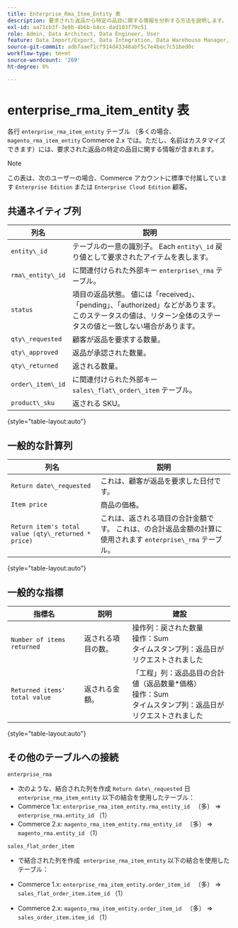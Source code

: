 ```yaml
---
title: Enterprise_Rma_Item_Entity 表
description: 要求された返品から特定の品目に関する情報を分析する方法を説明します。
exl-id: aa71cb3f-3e0b-4b6b-b4cc-dad103f79c51
role: Admin, Data Architect, Data Engineer, User
feature: Data Import/Export, Data Integration, Data Warehouse Manager, Commerce Tables
source-git-commit: adb7aaef1cf914d43348abf5c7e4bec7c51bed0c
workflow-type: tm+mt
source-wordcount: '269'
ht-degree: 0%

---
```


# enterprise_rma_item_entity 表

各行 `enterprise_rma_item_entity` テーブル （多くの場合、 `magento_rma_item_entity` Commerce 2.x では。ただし、名前はカスタマイズできます）には、要求された返品の特定の品目に関する情報が含まれます。

>[!NOTE]
>
>この表は、次のユーザーの場合、Commerce アカウントに標準で付属しています `Enterprise Edition` または `Enterprise Cloud Edition` 顧客。

## 共通ネイティブ列

| **列名** | **説明** |
|---|---|
| `entity\_id` | テーブルの一意の識別子。 Each `entity\_id` 戻り値として要求されたアイテムを表します。 |
| `rma\_entity\_id` | に関連付けられた外部キー `enterprise\_rma` テーブル。 |
| `status` | 項目の返品状態。 値には「received」、「pending」、「authorized」などがあります。 このステータスの値は、リターン全体のステータスの値と一致しない場合があります。 |
| `qty\_requested` | 顧客が返品を要求する数量。 |
| `qty\_approved` | 返品が承認された数量。 |
| `qty\_returned` | 返される数量。 |
| `order\_item\_id` | に関連付けられた外部キー `sales\_flat\_order\_item` テーブル。 |
| `product\_sku` | 返される SKU。 |

{style="table-layout:auto"}

## 一般的な計算列

| **列名** | **説明** |
|---|---|
| `Return date\_requested` | これは、顧客が返品を要求した日付です。 |
| `Item price` | 商品の価格。 |
| `Return item's total value (qty\_returned * price)` | これは、返される項目の合計金額です。 これは、の合計返品金額の計算に使用されます `enterprise\_rma` テーブル。 |

{style="table-layout:auto"}

## 一般的な指標

| **指標名** | **説明** | **建設** |
|---|---|---|
| `Number of items returned` | 返される項目の数。 | 操作列：戻された数量<br>操作：Sum<br>タイムスタンプ列：返品日がリクエストされました |
| `Returned items' total value` | 返される金額。 | 「工程」列：返品品目の合計値（返品数量*価格）<br>操作：Sum<br>タイムスタンプ列：返品日がリクエストされました |

{style="table-layout:auto"}

## その他のテーブルへの接続

`enterprise_rma`

* 次のような、結合された列を作成 `Return date\_requested` 日 `enterprise_rma_item_entity` 以下の結合を使用したテーブル：
* Commerce 1.x: `enterprise_rma_item_entity.rma_entity_id ` （多） => `enterprise_rma.entity_id` （1）
* Commerce 2.x: `magento_rma_item_entity.rma_entity_id ` （多） => `magento_rma.entity_id` （1）

`sales_flat_order_item`

* で結合された列を作成  `enterprise_rma_item_entity` 以下の結合を使用したテーブル：

* Commerce 1.x: `enterprise_rma_item_entity.order_item_id ` （多） => `sales_flat_order_item.item_id` （1）
* Commerce 2.x: `magento_rma_item_entity.order_item_id ` （多） => `sales_order_item.item_id` （1）

